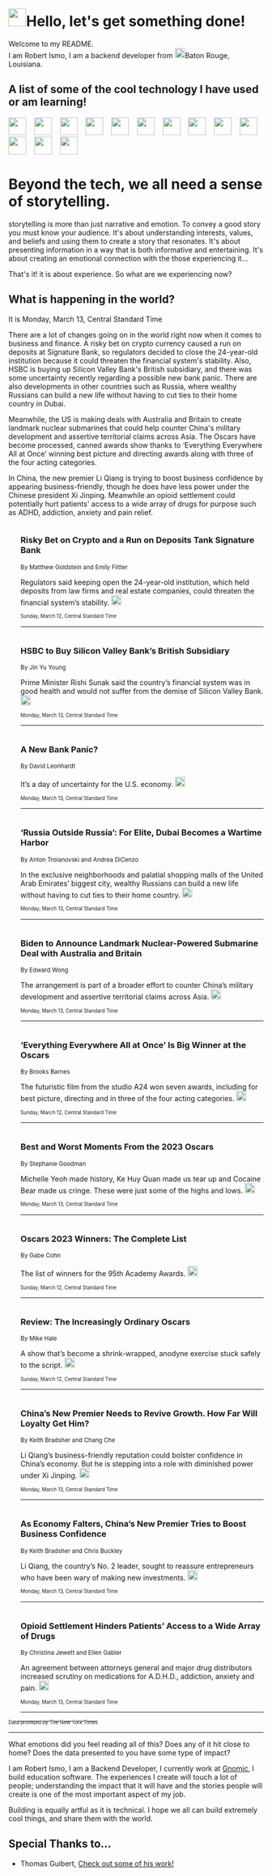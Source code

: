 <h1><img src="https://emojis.slackmojis.com/emojis/images/1643514375/3493/hot-coffee.gif?1643514375" width="35"/>Hello, let's get something done!</h1>

<p>Welcome to my README.<br/>
I am Robert Ismo, I am a backend developer from <img src="https://emojis.slackmojis.com/emojis/images/1638395689/50435/moulin_rouge.png?1638395689" width="20"/>Baton Rouge, Louisiana.</p>
<h2>A list of some of the cool technology I have used or am learning!</h2>
<p>
<img src="https://emojis.slackmojis.com/emojis/images/1643516091/21142/meow_bongotap.gif?1643516091" width="35" alt="">
<img src="https://img.shields.io/badge/Favorite%20Frontend%20Framework-SvelteKit-f83903" alt="">
<img src="https://img.shields.io/badge/Second%20Favorite-Vue-40b581" alt="">
<img src="https://img.shields.io/badge/Most%20Used%20Runtime-Nodejs-78b061" alt="">
<img src="https://emojis.slackmojis.com/emojis/images/1643517416/34482/fire.gif?1643517416" width="35" alt="">
<img src="https://img.shields.io/badge/Javascript%20But%20Better-Typescript-0078ca" alt="">
<img src="https://img.shields.io/badge/Favorite%20Language-Elixir-3e244d" alt="">
<img src="https://img.shields.io/badge/Containerize%20Everything-Docker-6ac9ef" alt="">
<img src="https://emojis.slackmojis.com/emojis/images/1643514596/5999/meow_party.gif?1643514596" width="35" alt="">
<img src="https://img.shields.io/badge/API%20Love%20Language-Graphql-de32a5" alt="">
<img src="https://img.shields.io/badge/Our%20Favorite%20Version%20Controller-Git-e94f33" alt="">
<img src="https://img.shields.io/badge/Favorite%20Database-Redis-d42d1d" alt="">
<img src="https://emojis.slackmojis.com/emojis/images/1643514559/5584/deployparrot.gif?1643514559" width="35" alt="">
<img src="https://img.shields.io/badge/Container%20Interstate-RabbitMQ-f66200" alt="">
<img src="https://img.shields.io/badge/Gotta%20Learn-Kubernetes-316adf" alt="">
<img src="https://img.shields.io/badge/Really%20Mature%20Now-WASM-654fef" alt="">
<img src="https://emojis.slackmojis.com/emojis/images/1666642497/61942/dance_vibe.gif?1666642497" width="35" alt="">
<img src="https://img.shields.io/badge/For%20My%20M1-ARM64-657d96" alt="">
<img src="https://img.shields.io/badge/Loving%20This%20So%20Much-TailwindCSS-17bcb5" alt="">
<img src="https://img.shields.io/badge/Cool%20Build%20Tool-Vite-f9cb24" alt="">
<img src="https://emojis.slackmojis.com/emojis/images/1669231376/62819/working-on-it.gif?1669231376" width="35" alt="">
<img src="https://img.shields.io/badge/Fun%20and%20Easy%20Database-MongoDB-5f8c49" alt="">
<img src="https://img.shields.io/badge/JS%20Life%20Support-NPM-c73737" alt="">
<img src="https://img.shields.io/badge/I%20Liked%20It-DynamoDB-0073b9" alt="">
<img src="https://emojis.slackmojis.com/emojis/images/1643514045/46/question.gif?1643514045" width="35" alt="">
<img src="https://img.shields.io/badge/cool-React-60d6f9" alt="">
<img src="https://img.shields.io/badge/Future%20Big%20Project-Lambda-f37e00" alt="">
<img src="https://img.shields.io/badge/NPM%20But%20Better-PNPM-f1aa07" alt="">
<img src="https://emojis.slackmojis.com/emojis/images/1643514943/9662/fbwow.gif?1643514943" width="35" alt="">
<img src="https://img.shields.io/badge/First%20Language-C-662079" alt="">
<img src="https://img.shields.io/badge/Where%20I%20Deploy%20Frontend-Vercel-000000" alt="">
<img src="https://img.shields.io/badge/Who%20Does%20not%20Want%20an%20App-Swift-f9492a" alt="">
<img src="https://emojis.slackmojis.com/emojis/images/1643514058/151/javascript.png?1643514058" width="35" alt="">
<img src="https://img.shields.io/badge/cool-Python-fbd542" alt="">
<img src="https://img.shields.io/badge/Favorite%20Something-Stripe-656cdc" alt="">
<img src="https://img.shields.io/badge/Of%20Course-HTML5-ed6327" alt="">
<img src="https://emojis.slackmojis.com/emojis/images/1660415405/60731/bomb.gif?1660415405" width="35" alt="">
<img src="https://img.shields.io/badge/hate-CSS-2964ec" alt="">
<img src="https://img.shields.io/badge/Learning-CircleCI-141215" alt="">
<img src="https://img.shields.io/badge/Learning-Rust-fbbb3b" alt="">
<img src="https://emojis.slackmojis.com/emojis/images/1660415397/60712/writing-hand.gif?1660415397" width="35" alt="">
<img src="https://img.shields.io/badge/Dev%20Browser%20of%20Choice-Firefox-cc4e26" alt="">
<img src="https://img.shields.io/badge/Recoverying%20From%20Windows-UNIX-1781e3" alt="">
<img src="https://img.shields.io/badge/LOVE-LogSeq-90c1c2" alt="">
<img src="https://emojis.slackmojis.com/emojis/images/1643514066/223/kirby.gif?1643514066" width="35" alt="">
<img src="https://img.shields.io/badge/Daily%20Driver-MacOS-e6e6e8" alt="">
<img src="https://img.shields.io/badge/Git%20Server-Github-000000" alt="">
<img src="https://img.shields.io/badge/enjoyable-EC2-f17428" alt="">
<img src="https://emojis.slackmojis.com/emojis/images/1643514239/2069/excited.gif?1643514239" width="35" alt="">
</p>
<h1>Beyond the tech, we all need a sense of storytelling.</h1>
<p>storytelling is more than just narrative and emotion. To convey a good story you must know your audience. It's about understanding interests, values, and beliefs and using them to create a story that resonates. It's about presenting information in a way that is both informative and entertaining. It's about creating an emotional connection with the those experiencing it...</p>
<p>That's it! it is about experience. So what are we experiencing now?</p>
<h2>What is happening in the world?</h2>
<p>It is Monday, March 13, Central Standard Time</p>
<p>
There are a lot of changes going on in the world right now when it comes to business and finance. A risky bet on crypto currency caused a run on deposits at Signature Bank, so regulators decided to close the 24-year-old institution because it could threaten the financial system&#39;s stability. Also, HSBC is buying up Silicon Valley Bank&#39;s British subsidiary, and there was some uncertainty recently regarding a possible new bank panic. There are also developments in other countries such as Russia, where wealthy Russians can build a new life without having to cut ties to their home country in Dubai. 

Meanwhile, the US is making deals with Australia and Britain to create landmark nuclear submarines that could help counter China&#39;s military development and assertive territorial claims across Asia. The Oscars have become processed, canned awards show thanks to ‘Everything Everywhere All at Once’ winning best picture and directing awards along with three of the four acting categories. 

In China, the new premier Li Qiang is trying to boost business confidence by appearing business-friendly, though he does have less power under the Chinese president Xi Jinping. Meanwhile an opioid settlement could potentially hurt patients&#39; access to a wide array of drugs for purpose such as ADHD, addiction, anxiety and pain relief.</p>
<ol>
<img src="https://img.shields.io/badge/-business-blue" alt="">
<h3>Risky Bet on Crypto and a Run on Deposits Tank Signature Bank</h3>
<sub>By Matthew Goldstein and Emily Flitter</sub>
<p>Regulators said keeping open the 24-year-old institution, which held deposits from law firms and real estate companies, could threaten the financial system’s stability.  <a href="https://nyti.ms/3JBaD9m"><img src="https://developer.nytimes.com/files/poweredby_nytimes_30b.png?v=1583354208352" height="20"></a></p>
<sub><sub>Sunday, March 12, Central Standard Time</sub></sub>
<hr/>
<img src="https://img.shields.io/badge/-business-blue" alt="">
<h3>HSBC to Buy Silicon Valley Bank’s British Subsidiary</h3>
<sub>By Jin Yu Young</sub>
<p>Prime Minister Rishi Sunak said the country’s financial system was in good health and would not suffer from the demise of Silicon Valley Bank.  <a href="https://nyti.ms/42knVyL"><img src="https://developer.nytimes.com/files/poweredby_nytimes_30b.png?v=1583354208352" height="20"></a></p>
<sub><sub>Monday, March 13, Central Standard Time</sub></sub>
<hr/>
<img src="https://img.shields.io/badge/-briefing-blue" alt="">
<h3>A New Bank Panic?</h3>
<sub>By David Leonhardt</sub>
<p>It’s a day of uncertainty for the U.S. economy.  <a href="https://nyti.ms/3ZLFki6"><img src="https://developer.nytimes.com/files/poweredby_nytimes_30b.png?v=1583354208352" height="20"></a></p>
<sub><sub>Monday, March 13, Central Standard Time</sub></sub>
<hr/>
<img src="https://img.shields.io/badge/-world-blue" alt="">
<h3>‘Russia Outside Russia’: For Elite, Dubai Becomes a Wartime Harbor</h3>
<sub>By Anton Troianovski and Andrea DiCenzo</sub>
<p>In the exclusive neighborhoods and palatial shopping malls of the United Arab Emirates’ biggest city, wealthy Russians can build a new life without having to cut ties to their home country.  <a href="https://nyti.ms/3J8vhfT"><img src="https://developer.nytimes.com/files/poweredby_nytimes_30b.png?v=1583354208352" height="20"></a></p>
<sub><sub>Monday, March 13, Central Standard Time</sub></sub>
<hr/>
<img src="https://img.shields.io/badge/-us-blue" alt="">
<h3>Biden to Announce Landmark Nuclear-Powered Submarine Deal with Australia and Britain</h3>
<sub>By Edward Wong</sub>
<p>The arrangement is part of a broader effort to counter China’s military development and assertive territorial claims across Asia.  <a href="https://nyti.ms/3JBnpoH"><img src="https://developer.nytimes.com/files/poweredby_nytimes_30b.png?v=1583354208352" height="20"></a></p>
<sub><sub>Monday, March 13, Central Standard Time</sub></sub>
<hr/>
<img src="https://img.shields.io/badge/-arts-blue" alt="">
<h3>‘Everything Everywhere All at Once’ Is Big Winner at the Oscars</h3>
<sub>By Brooks Barnes</sub>
<p>The futuristic film from the studio A24 won seven awards, including for best picture, directing and in three of the four acting categories.  <a href="https://nyti.ms/3JeimsQ"><img src="https://developer.nytimes.com/files/poweredby_nytimes_30b.png?v=1583354208352" height="20"></a></p>
<sub><sub>Sunday, March 12, Central Standard Time</sub></sub>
<hr/>
<img src="https://img.shields.io/badge/-movies-blue" alt="">
<h3>Best and Worst Moments From the 2023 Oscars</h3>
<sub>By Stephanie Goodman</sub>
<p>Michelle Yeoh made history, Ke Huy Quan made us tear up and Cocaine Bear made us cringe. These were just some of the highs and lows.  <a href="https://nyti.ms/3Jchk0j"><img src="https://developer.nytimes.com/files/poweredby_nytimes_30b.png?v=1583354208352" height="20"></a></p>
<sub><sub>Monday, March 13, Central Standard Time</sub></sub>
<hr/>
<img src="https://img.shields.io/badge/-movies-blue" alt="">
<h3>Oscars 2023 Winners: The Complete List</h3>
<sub>By Gabe Cohn</sub>
<p>The list of winners for the 95th Academy Awards.  <a href="https://nyti.ms/3mLgQqy"><img src="https://developer.nytimes.com/files/poweredby_nytimes_30b.png?v=1583354208352" height="20"></a></p>
<sub><sub>Sunday, March 12, Central Standard Time</sub></sub>
<hr/>
<img src="https://img.shields.io/badge/-arts-blue" alt="">
<h3>Review: The Increasingly Ordinary Oscars</h3>
<sub>By Mike Hale</sub>
<p>A show that’s become a shrink-wrapped, anodyne exercise stuck safely to the script.  <a href="https://nyti.ms/3J8fJsx"><img src="https://developer.nytimes.com/files/poweredby_nytimes_30b.png?v=1583354208352" height="20"></a></p>
<sub><sub>Sunday, March 12, Central Standard Time</sub></sub>
<hr/>
<img src="https://img.shields.io/badge/-business-blue" alt="">
<h3>China’s New Premier Needs to Revive Growth. How Far Will Loyalty Get Him?</h3>
<sub>By Keith Bradsher and Chang Che</sub>
<p>Li Qiang’s business-friendly reputation could bolster confidence in China’s economy. But he is stepping into a role with diminished power under Xi Jinping.  <a href="https://nyti.ms/3JBS7xZ"><img src="https://developer.nytimes.com/files/poweredby_nytimes_30b.png?v=1583354208352" height="20"></a></p>
<sub><sub>Monday, March 13, Central Standard Time</sub></sub>
<hr/>
<img src="https://img.shields.io/badge/-business-blue" alt="">
<h3>As Economy Falters, China’s New Premier Tries to Boost Business Confidence</h3>
<sub>By Keith Bradsher and Chris Buckley</sub>
<p>Li Qiang, the country’s No. 2 leader, sought to reassure entrepreneurs who have been wary of making new investments.  <a href="https://nyti.ms/3ZIjPym"><img src="https://developer.nytimes.com/files/poweredby_nytimes_30b.png?v=1583354208352" height="20"></a></p>
<sub><sub>Monday, March 13, Central Standard Time</sub></sub>
<hr/>
<img src="https://img.shields.io/badge/-us-blue" alt="">
<h3>Opioid Settlement Hinders Patients’ Access to a Wide Array of Drugs</h3>
<sub>By Christina Jewett and Ellen Gabler</sub>
<p>An agreement between attorneys general and major drug distributors increased scrutiny on medications for A.D.H.D., addiction, anxiety and pain.  <a href="https://nyti.ms/3yAxv2w"><img src="https://developer.nytimes.com/files/poweredby_nytimes_30b.png?v=1583354208352" height="20"></a></p>
<sub><sub>Monday, March 13, Central Standard Time</sub></sub>
<hr/>
</ol>
<a href="https://developer.nytimes.com"><sub><sub>Data provided by The New York Times</sub></sub></a>
<hr/>
<p>What emotions did you feel reading all of this? Does any of it hit close to home? Does the data presented to you have some type of impact?</p>
<p>I am Robert Ismo, I am a Backend Developer, I currently work at <a href="https://gnomic.education/">Gnomic</a>, I build education software. The experiences I create will touch a lot of people; understanding the impact that it will have and the stories people will create is one of the most important aspect of my job.</p>
<p>Building is equally artful as it is technical. I hope we all can build extremely cool things, and share them with the world.</p>
<h2>Special Thanks to...</h2>
<ul>
<li>Thomas Guibert, <a href="https://github.com/thmsgbrt/thmsgbrt">Check out some of his work!</a></li>
</ul>